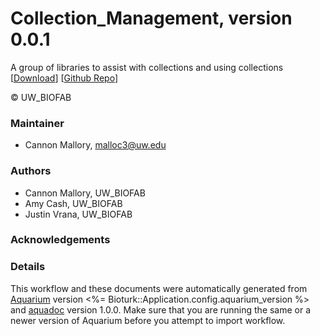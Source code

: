 # Collection_Management, version 0.0.1

A group of libraries to assist with collections and using collections [[Download](aq-collection-management.aq)] [[Github Repo](https://github.com/malloc3/aq-collection-management)]

&copy; UW_BIOFAB


### Maintainer
- Cannon Mallory, <malloc3@uw.edu>

### Authors
  - Cannon Mallory, UW_BIOFAB
  - Amy Cash, UW_BIOFAB
  - Justin Vrana, UW_BIOFAB

### Acknowledgements

### Details
This workflow and these documents were automatically generated from
[Aquarium](http://www.aquarium.bio) version <%= Bioturk::Application.config.aquarium_version %> and
[aquadoc](https://github.com/klavinslab/aquadoc) version 1.0.0.
Make sure that you are running the same or a newer version of Aquarium before you attempt to
import workflow.
